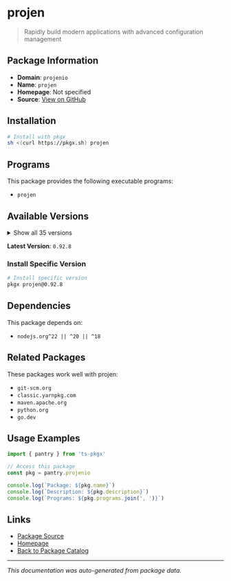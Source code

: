 # projen

> Rapidly build modern applications with advanced configuration management

## Package Information

- **Domain**: `projenio`
- **Name**: `projen`
- **Homepage**: Not specified
- **Source**: [View on GitHub](https://github.com/pkgxdev/pantry/tree/main/projects/projen.io/package.yml)

## Installation

```bash
# Install with pkgx
sh <(curl https://pkgx.sh) projen
```

## Programs

This package provides the following executable programs:

- `projen`

## Available Versions

<details>
<summary>Show all 35 versions</summary>

- `0.92.8`, `0.92.7`, `0.92.6`, `0.92.5`, `0.92.4`
- `0.92.3`, `0.92.2`, `0.92.1`, `0.92.0`, `0.91.31`
- `0.91.30`, `0.91.29`, `0.91.28`, `0.91.27`, `0.91.26`
- `0.91.25`, `0.91.24`, `0.91.23`, `0.91.22`, `0.91.21`
- `0.91.20`, `0.91.19`, `0.91.18`, `0.91.17`, `0.91.16`
- `0.91.15`, `0.91.14`, `0.91.13`, `0.91.12`, `0.91.11`
- `0.91.10`, `0.91.9`, `0.91.8`, `0.91.7`, `0.91.6`

</details>

**Latest Version**: `0.92.8`

### Install Specific Version

```bash
# Install specific version
pkgx projen@0.92.8
```

## Dependencies

This package depends on:

- `nodejs.org^22 || ^20 || ^18`

## Related Packages

These packages work well with projen:

- `git-scm.org`
- `classic.yarnpkg.com`
- `maven.apache.org`
- `python.org`
- `go.dev`

## Usage Examples

```typescript
import { pantry } from 'ts-pkgx'

// Access this package
const pkg = pantry.projenio

console.log(`Package: ${pkg.name}`)
console.log(`Description: ${pkg.description}`)
console.log(`Programs: ${pkg.programs.join(', ')}`)
```

## Links

- [Package Source](https://github.com/pkgxdev/pantry/tree/main/projects/projen.io/package.yml)
- [Homepage](#)
- [Back to Package Catalog](../package-catalog.md)

---

*This documentation was auto-generated from package data.*
